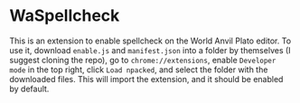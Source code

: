 # WaSpellcheck

This is an extension to enable spellcheck on the World Anvil Plato editor. To use it, download `enable.js` and `manifest.json` into a folder by themselves (I suggest cloning the repo), go to `chrome://extensions`, enable `Developer mode` in the top right, click `Load npacked`, and select the folder with the downloaded files. This will import the extension, and it should be enabled by default.